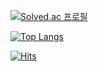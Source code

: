 <!-- ### Hi there 👋-->

<!--
**EonSeungSeong/EonSeungSeong** is a ✨ _special_ ✨ repository because its `README.md` (this file) appears on your GitHub profile.

Here are some ideas to get you started:

- 🔭 I’m currently working on ...
- 🌱 I’m currently learning ...
- 👯 I’m looking to collaborate on ...
- 🤔 I’m looking for help with ...
- 💬 Ask me about ...
- 📫 How to reach me: ...
- 😄 Pronouns: ...
- ⚡ Fun fact: ...
-->

 [![Solved.ac
프로필](http://mazassumnida.wtf/api/v2/generate_badge?boj=djstmd99)](https://solved.ac/djstmd99)<br/>

[![Top Langs](https://github-readme-stats.vercel.app/api/top-langs/?username=EonSeungSeong&layout=compact)](https://github.com/EonSeungSeong/github-readme-stats)


[![Hits](https://hits.seeyoufarm.com/api/count/incr/badge.svg?url=https%3A%2F%2Fgithub.com%2FEonSeungSeong&count_bg=%2379C83D&title_bg=%23555555&icon=&icon_color=%23E7E7E7&title=hits&edge_flat=false)](https://hits.seeyoufarm.com)

